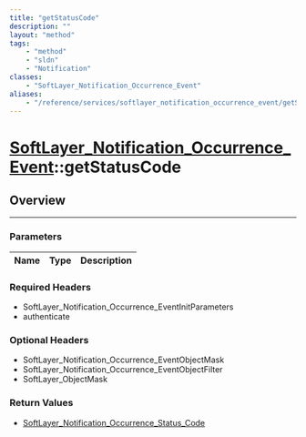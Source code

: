 ```yaml
---
title: "getStatusCode"
description: ""
layout: "method"
tags:
    - "method"
    - "sldn"
    - "Notification"
classes:
    - "SoftLayer_Notification_Occurrence_Event"
aliases:
    - "/reference/services/softlayer_notification_occurrence_event/getStatusCode"
---
```

# [SoftLayer_Notification_Occurrence_Event](/reference/services/SoftLayer_Notification_Occurrence_Event)::getStatusCode





## Overview 


-----

### Parameters 
|Name | Type | Description |
| --- | --- | --- |


### Required Headers
* SoftLayer_Notification_Occurrence_EventInitParameters
* authenticate


### Optional Headers
* SoftLayer_Notification_Occurrence_EventObjectMask
* SoftLayer_Notification_Occurrence_EventObjectFilter
* SoftLayer_ObjectMask

### Return Values
* <a href='/reference/datatypes/SoftLayer_Notification_Occurrence_Status_Code'>SoftLayer_Notification_Occurrence_Status_Code </a>




